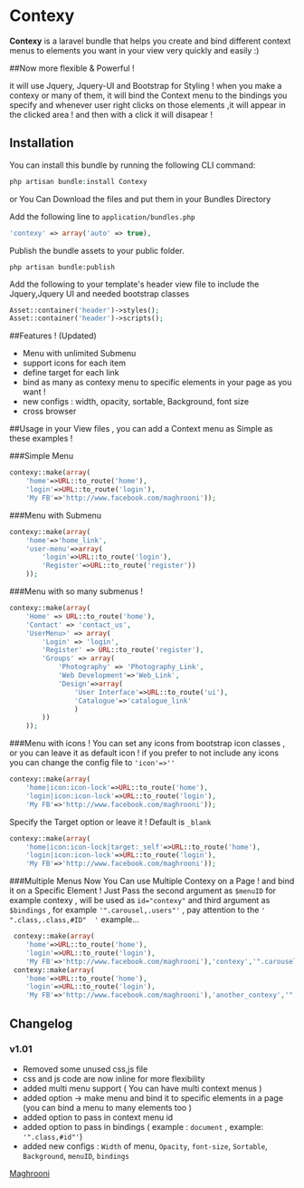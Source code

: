 Contexy
=======

__Contexy__ is a laravel bundle that helps you create and bind different context menus to elements you want in your view very quickly and easily :)

##Now more flexible & Powerful !

it will use Jquery, Jquery-UI and Bootstrap for Styling ! 
when you make a contexy or many of them, it will bind the Context menu to the bindings you specify and whenever user right clicks on those elements ,it will appear in the clicked area ! and then with a click it will disapear ! 

## Installation

You can install this bundle by running the following CLI command:

```php
php artisan bundle:install Contexy
```
or 
You Can Download the files and put them in your Bundles Directory

Add the following line to `application/bundles.php`

```php
'contexy' => array('auto' => true),
```

Publish the bundle assets to your public folder.

```shell
php artisan bundle:publish
```

Add the following to your template's header view file to include the Jquery,Jquery UI and needed bootstrap classes

```php
Asset::container('header')->styles();
Asset::container('header')->scripts();
```

##Features ! (Updated) 

- Menu with unlimited Submenu
- support icons for each item
- define target for each link
- bind as many as contexy menu to specific elements in your page as you want !
- new configs : width, opacity, sortable, Background, font size
- cross browser

##Usage
in your View files , you can add a Context menu as Simple as these examples ! 

###Simple Menu 

```php
contexy::make(array(
	'home'=>URL::to_route('home'),
	'login'=>URL::to_route('login'),
	'My FB'=>'http://www.facebook.com/maghrooni'));
```

###Menu with Submenu

```php
contexy::make(array(
	'home'=>'home_link',
	'user-menu'=>array(
		'login'=>URL::to_route('login'),
		'Register'=>URL::to_route('register'))
	));
```
###Menu with so many submenus ! 

```php
contexy::make(array(
	'Home' => URL::to_route('home'),
	'Contact' => 'contact_us',
	'UserMenu>' => array(
		'Login' => 'login',
		'Register' => URL::to_route('register'),
		'Groups' => array(
			'Photography' => 'Photography_Link',
			'Web Development'=>'Web_Link',
			'Design'=>array(
				'User Interface'=>URL::to_route('ui'),
				'Catalogue'=>'catalogue_link'
				)
		))
	));
```

###Menu with icons ! 
You can set any icons from bootstrap icon classes , or you can leave it as default icon ! 
if you prefer to not include any icons you can change the config file to `'icon'=>''`
	
```php
contexy::make(array(
	'home|icon:icon-lock'=>URL::to_route('home'),
	'login|icon:icon-lock'=>URL::to_route('login'),
	'My FB'=>'http://www.facebook.com/maghrooni'));
```

Specify the Target option or leave it ! Default is `_blank`
```php
contexy::make(array(
	'home|icon:icon-lock|target:_self'=>URL::to_route('home'),
	'login|icon:icon-lock'=>URL::to_route('login'),
	'My FB'=>'http://www.facebook.com/maghrooni'));
```

###Multiple Menus
Now You Can use Multiple Contexy on a Page ! and bind it on a Specific Element !
Just Pass the second argument as `$menuID` for example contexy , will be used as `id="contexy"`
and third argument as `$bindings` , for example `'".carousel,.users"'` , pay attention to the  `' ".class,.class,#ID"  '` example...
```php
 contexy::make(array(
	'home'=>URL::to_route('home'),
	'login'=>URL::to_route('login'),
	'My FB'=>'http://www.facebook.com/maghrooni'),'contexy','".carousel,.user"');
 contexy::make(array(
	'home'=>URL::to_route('home'),
	'login'=>URL::to_route('login'),
	'My FB'=>'http://www.facebook.com/maghrooni'),'another_contexy','".navbar"');
```
## Changelog

### v1.01
- Removed some unused css,js file
- css and js code are now inline for more flexibility
- added multi menu support ( You can have multi context menus )
- added option -> make menu and bind it to specific elements in a page (you can bind a menu to many elements too ) 
- added option to pass in context menu id
- added option to pass in bindings ( example : `document` , example: `'".class,#id"'`)
- added new configs : `Width` of menu, `Opacity`, `font-size`, `Sortable`, `Background`, `menuID`, `bindings` 

[Maghrooni]

[Maghrooni]: http://www.maghrooni.ir
